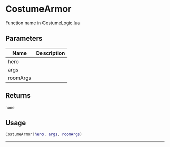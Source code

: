 # CostumeArmor

Function name in CostumeLogic.lua

## Parameters

| Name     | Description |
| -------- | ----------- |
| hero     |             |
| args     |             |
| roomArgs |             |

## Returns

`none`

## Usage

```lua
CostumeArmor(hero, args, roomArgs)
```

---

